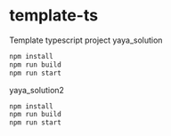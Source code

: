 # template-ts
Template typescript project
yaya_solution
```javascript
npm install
npm run build
npm run start
```

yaya_solution2
```javascript
npm install
npm run build
npm run start
```
